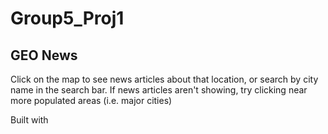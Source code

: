 # Group5_Proj1

## GEO News

Click on the map to see news articles about that location, or search by city name in the search bar. If news articles aren't showing, try clicking near more populated areas (i.e. major cities)

Built with

